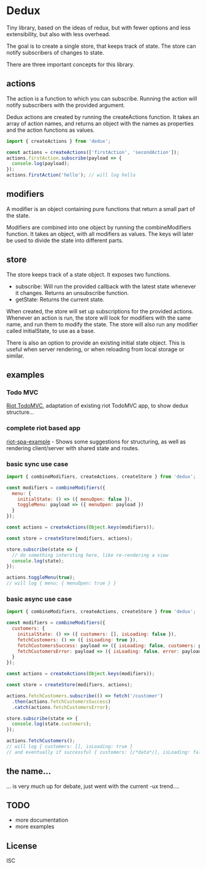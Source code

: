 # Dedux

Tiny library, based on the ideas of redux, but with fewer options and less extensibility, but also with less overhead.

The goal is to create a single store, that keeps track of state. The store can notify subscribers of changes to state.

There are three important concepts for this library.

## actions
The action is a function to which you can subscribe. Running the action will notify subscribers with the provided argument.

Dedux actions are created by running the createActions function. It takes an array of action names, and returns an object with the names as properties and the action functions as values.
```js
import { createActions } from 'dedux';

const actions = createActions(['firstAction', 'secondAction']);
actions.firstAction.subscribe(payload => {
  console.log(payload);
});
actions.firstAction('hello'); // will log hello
```

## modifiers
A modifier is an object containing pure functions that return a small part of the state.

Modifiers are combined into one object by running the combineModifiers function. It takes an object, with all modifiers as values. The keys will later be used to divide the state into different parts.

## store
The store keeps track of a state object. It exposes two functions.
* subscribe: Will run the provided callback with the latest state whenever it changes. Returns an unsubscribe function.
* getState: Returns the current state.

When created, the store will set up subscriptions for the provided actions. Whenever an action is run, the store will look for modifiers with the same name, and run them to modify the state. The store will also run any modifier called initialState, to use as a base.

There is also an option to provide an existing initial state object. This is useful when server rendering, or when reloading from local storage or similar.

## examples

### Todo MVC
[Riot TodoMVC](https://github.com/jsannerstedt/dedux-TodoMVC), adaptation of existing riot TodoMVC app, to show dedux structure...

### complete riot based app
[riot-spa-example](https://github.com/jsannerstedt/riot-spa-example) - Shows some suggestions for structuring, as well as rendering client/server with shared state and routes.


### basic sync use case
```js
import { combineModifiers, createActions, createStore } from 'dedux';

const modifiers = combineModifiers({
  menu: {
    initialState: () => ({ menuOpen: false }),
    toggleMenu: payload => ({ menuOpen: payload })
  }
});

const actions = createActions(Object.keys(modifiers));

const store = createStore(modifiers, actions);

store.subscribe(state => {
  // do something intersting here, like re-rendering a view
  console.log(state);
});

actions.toggleMenu(true);
// will log { menu: { menuOpen: true } }
```


### basic async use case
```js
import { combineModifiers, createActions, createStore } from 'dedux';

const modifiers = combineModifiers({
  customers: {
    initialState: () => ({ customers: [], isLoading: false }),
    fetchCustomers: () => ({ isLoading: true }),
    fetchCustomersSuccess: payload => ({ isLoading: false, customers: payload }),
    fetchCustomersError: payload => ({ isLoading: false, error: payload })
  }
});

const actions = createActions(Object.keys(modifiers));

const store = createStore(modifiers, actions);

actions.fetchCustomers.subscribe(() => fetch('/customer')
  .then(actions.fetchCustomersSuccess)
  .catch(actions.fetchCustomersError);

store.subscribe(state => {
  console.log(state.customers);
});

actions.fetchCustomers();
// will log { customers: [], isLoading: true }
// and eventually if successful { customers: [/*data*/], isLoading: false }
```

## the name...
... is very much up for debate, just went with the current -ux trend....

## TODO
* more documentation
* more examples

## License
ISC
